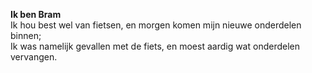 **Ik ben Bram**
<br>
Ik hou best wel van fietsen, en morgen komen mijn nieuwe onderdelen binnen;
<br>
Ik was namelijk gevallen met de fiets, en moest aardig wat onderdelen vervangen.

